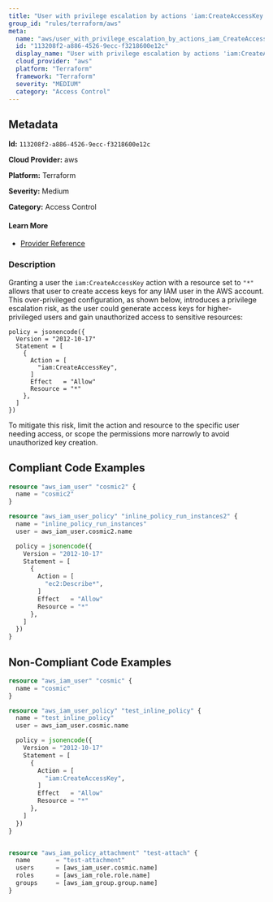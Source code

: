 ```yaml
---
title: "User with privilege escalation by actions 'iam:CreateAccessKey'"
group_id: "rules/terraform/aws"
meta:
  name: "aws/user_with_privilege_escalation_by_actions_iam_CreateAccessKey"
  id: "113208f2-a886-4526-9ecc-f3218600e12c"
  display_name: "User with privilege escalation by actions 'iam:CreateAccessKey'"
  cloud_provider: "aws"
  platform: "Terraform"
  framework: "Terraform"
  severity: "MEDIUM"
  category: "Access Control"
---
```

## Metadata

**Id:** `113208f2-a886-4526-9ecc-f3218600e12c`

**Cloud Provider:** aws

**Platform:** Terraform

**Severity:** Medium

**Category:** Access Control

#### Learn More

 - [Provider Reference](https://registry.terraform.io/providers/hashicorp/aws/latest/docs/resources/iam_user_policy#policy)

### Description

 Granting a user the `iam:CreateAccessKey` action with a resource set to `"*"` allows that user to create access keys for any IAM user in the AWS account. This over-privileged configuration, as shown below, introduces a privilege escalation risk, as the user could generate access keys for higher-privileged users and gain unauthorized access to sensitive resources:

```
policy = jsonencode({
  Version = "2012-10-17"
  Statement = [
    {
      Action = [
        "iam:CreateAccessKey",
      ]
      Effect   = "Allow"
      Resource = "*"
    },
  ]
})
```

To mitigate this risk, limit the action and resource to the specific user needing access, or scope the permissions more narrowly to avoid unauthorized key creation.


## Compliant Code Examples
```terraform
resource "aws_iam_user" "cosmic2" {
  name = "cosmic2"
}

resource "aws_iam_user_policy" "inline_policy_run_instances2" {
  name = "inline_policy_run_instances"
  user = aws_iam_user.cosmic2.name

  policy = jsonencode({
    Version = "2012-10-17"
    Statement = [
      {
        Action = [
          "ec2:Describe*",
        ]
        Effect   = "Allow"
        Resource = "*"
      },
    ]
  })
}

```
## Non-Compliant Code Examples
```terraform
resource "aws_iam_user" "cosmic" {
  name = "cosmic"
}

resource "aws_iam_user_policy" "test_inline_policy" {
  name = "test_inline_policy"
  user = aws_iam_user.cosmic.name

  policy = jsonencode({
    Version = "2012-10-17"
    Statement = [
      {
        Action = [
          "iam:CreateAccessKey",
        ]
        Effect   = "Allow"
        Resource = "*"
      },
    ]
  })
}


resource "aws_iam_policy_attachment" "test-attach" {
  name       = "test-attachment"
  users      = [aws_iam_user.cosmic.name]
  roles      = [aws_iam_role.role.name]
  groups     = [aws_iam_group.group.name]
}


```